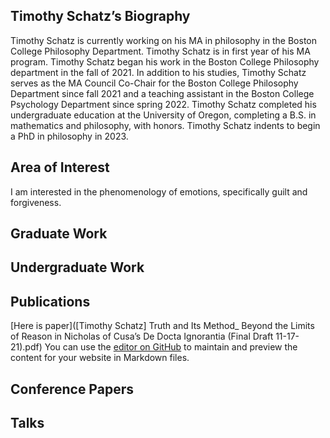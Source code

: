 ## Timothy Schatz’s Biography

Timothy Schatz is currently working on his MA in philosophy in the Boston College Philosophy Department. Timothy Schatz is in first year of his MA program. Timothy Schatz began his work in the Boston College Philosophy department in the fall of 2021. In addition to his studies, Timothy Schatz serves as the MA Council Co-Chair for the Boston College Philosophy Department since fall 2021 and a teaching assistant in the Boston College Psychology Department since spring 2022. Timothy Schatz completed his undergraduate education at the University of Oregon, completing a B.S. in mathematics and philosophy, with honors. Timothy Schatz indents to begin a PhD in philosophy in 2023.
 

## Area of Interest 

I am interested in the phenomenology of emotions, specifically guilt and forgiveness. 

## Graduate Work
## Undergraduate Work
## Publications
[Here is paper]([Timothy Schatz] Truth and Its Method_ Beyond the Limits of Reason in Nicholas of Cusa’s De Docta Ignorantia (Final Draft 11-17-21).pdf)
You can use the [editor on GitHub](https://github.com/TimothySchatz/TimothySchatz.gihub.io/edit/gh-pages/index.md) to maintain and preview the content for your website in Markdown files.

## Conference Papers


## Talks
